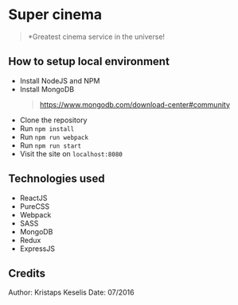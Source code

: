 # Super cinema
> *Greatest cinema service in the universe!

## How to setup local environment

- Install NodeJS and NPM
- Install MongoDB
    > https://www.mongodb.com/download-center#community
- Clone the repository
- Run `npm install`
- Run `npm run webpack`
- Run `npm run start`
- Visit the site on `localhost:8080`

## Technologies used

- ReactJS
- PureCSS
- Webpack
- SASS
- MongoDB
- Redux
- ExpressJS

## Credits

Author: Kristaps Keselis
Date:   07/2016
